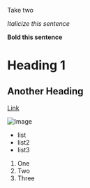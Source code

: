 Take two

*Italicize this sentence*

**Bold this sentence**

# Heading 1

## Another Heading

[Link](https://jloughney.github.io/cse15l-lab-reports/helloWorld.html)

![Image](https://www.google.com/url?sa=i&url=https%3A%2F%2Fucsdtritons.com%2Fsports%2F2005%2F9%2F6%2F187452.aspx&psig=AOvVaw1w4uGZQBzQYFLjcyP08MAW&ust=1649518465165000&source=images&cd=vfe&ved=0CAcQjRxqFwoTCKDA9aPlhPcCFQAAAAAdAAAAABAD)

* list
* list2
* list3

1. One
2. Two
3. Three
